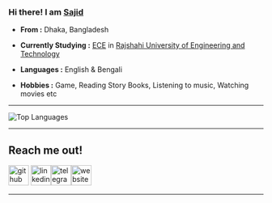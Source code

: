 

### Hi there! I am [Sajid](https://sajidshahriar72543.github.io)


-  **From :** Dhaka, Bangladesh

-  **Currently Studying :** [ECE](https://www.ece.ruet.ac.bd/) in [Rajshahi University of Engineering and Technology](https://www.ruet.ac.bd)

-  **Languages :** English & Bengali

-  **Hobbies :** Game, Reading Story Books, Listening to music, Watching movies etc



---------------------------------------------------------------------------------------------------------------------------------------------------------------------------------



![Top Languages](https://github-readme-stats.vercel.app/api/top-langs/?username=sajidshahriar72543&layout=compact&theme=radical)

-------------------------------------------------------------------------------------------------------------------------------------------------------------------------------




## Reach me out!

[<img src='https://cdn.jsdelivr.net/npm/simple-icons@3.0.1/icons/github.svg' alt='github' height='40'>](https://github.com/sajidshahriar72543)  [<img src='https://cdn.jsdelivr.net/npm/simple-icons@3.0.1/icons/linkedin.svg' alt='linkedin' height='40'>](https://www.linkedin.com/in/sajidshahriar72543/)[<img src='https://cdn.jsdelivr.net/npm/simple-icons@3.0.1/icons/telegram.svg' alt='telegram' height='40'>](https://www.t.me/sajidshahriar)[<img src='https://cdn.jsdelivr.net/npm/simple-icons@3.0.1/icons/icloud.svg' alt='website' height='40'>](https://sajidshahriar72543.github.io)


---------------------------------------------------------------------------------------------------------------------------------------------------------------------------------
